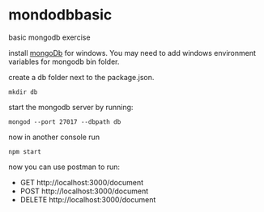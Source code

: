 # mondodbbasic
basic mongodb exercise

install [mongoDb](https://www.mongodb.org/downloads#production) for windows.  You may need to add windows environment variables for mongodb bin folder.

create a db folder next to the package.json.

`mkdir db`

start the mongodb server by running:

`mongod --port 27017 --dbpath db`

now in another console run

`npm start`

now you can use postman to run:

* GET http://localhost:3000/document
* POST http://localhost:3000/document
* DELETE http://localhost:3000/document